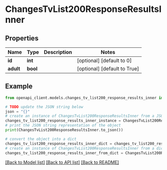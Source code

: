 # ChangesTvList200ResponseResultsInner


## Properties

Name | Type | Description | Notes
------------ | ------------- | ------------- | -------------
**id** | **int** |  | [optional] [default to 0]
**adult** | **bool** |  | [optional] [default to True]

## Example

```python
from openapi_client.models.changes_tv_list200_response_results_inner import ChangesTvList200ResponseResultsInner

# TODO update the JSON string below
json = "{}"
# create an instance of ChangesTvList200ResponseResultsInner from a JSON string
changes_tv_list200_response_results_inner_instance = ChangesTvList200ResponseResultsInner.from_json(json)
# print the JSON string representation of the object
print(ChangesTvList200ResponseResultsInner.to_json())

# convert the object into a dict
changes_tv_list200_response_results_inner_dict = changes_tv_list200_response_results_inner_instance.to_dict()
# create an instance of ChangesTvList200ResponseResultsInner from a dict
changes_tv_list200_response_results_inner_from_dict = ChangesTvList200ResponseResultsInner.from_dict(changes_tv_list200_response_results_inner_dict)
```
[[Back to Model list]](../README.md#documentation-for-models) [[Back to API list]](../README.md#documentation-for-api-endpoints) [[Back to README]](../README.md)


